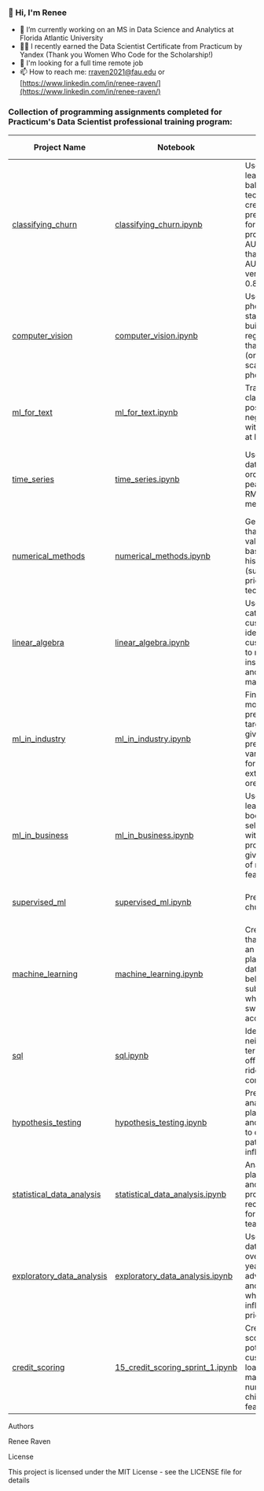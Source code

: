 ### 👋 Hi, I'm Renee

- 🌱 I’m currently working on an MS in Data Science and Analytics at Florida Atlantic University
- 👩‍💻 I recently earned the Data Scientist Certificate from Practicum by Yandex (Thank you Women Who Code for the Scholarship!)
- 🔎 I'm looking for a full time remote job
- 📫 How to reach me: [rraven2021@fau.edu](mailto:rraven2021@fau.edu) or [https://www.linkedin.com/in/renee-raven/](https://www.linkedin.com/in/renee-raven/)


### Collection of programming assignments completed for Practicum's Data Scientist professional training program:

| Project Name  | Notebook      | Description   | Dependencies  | Sprint Number  |
| ------------- | ------------- | ------------- | ------------- | ------------- | 
| [classifying_churn](https://github.com/renee127/classifying_churn)  | [classifying_churn.ipynb](https://github.com/renee127/classifying_churn/blob/main/classifying_churn.ipynb)  | Used machine learning and data balancing techniques to create a predictive model for churn producing an AUC-ROC higher than the target AUC-ROC (0.93 versus goal of > 0.88).  | NumPy, Pandas, matplotlib, seaborn, math, time, functools, re, IPython.display, sklearn, catboost, lightgbm, xgboost, random, sys  | 15 (final)  |
| [computer_vision](https://github.com/renee127/data_science_bootcamp/tree/main/computer_vision) | [computer_vision.ipynb](https://github.com/renee127/data_science_bootcamp/blob/main/computer_vision/computer_vision.ipynb)  | Use supplied photos and starter code to build and test a regression model that predicts age (on a continuous scale) from a photo.  | Pandas, Seaborn, matplotlib, tensorflow, keras  | 14  |
| [ml_for_text](https://github.com/renee127/data_science_bootcamp/tree/main/ml_for_text) | [ml_for_text.ipynb](https://github.com/renee127/data_science_bootcamp/blob/main/ml_for_text/ml_for_texts.ipynb) | Train a model for classifying positive and negative reviews with a F1 score of at least 0.85. | NumPy, Pandas, matplotlib, seaborn, re, math, tgdm | 13  |
| [time_series](https://github.com/renee127/data_science_bootcamp/tree/main/time_series)  | [time_series.ipynb](https://github.com/renee127/data_science_bootcamp/blob/main/time_series/time_series.ipynb)  | Use historical data on taxi orders to predict peak hours using RMSE as the metric. | NumPy, Pandas, matplotlib, sciPy, seaborn, time, math, statsmodels, sklearn, IPython, sys, catboost, lightgbm, xgboost  | 12  |
| [numerical_methods](https://github.com/renee127/data_science_bootcamp/tree/main/numeric_methods)  | [numerical_methods.ipynb](https://github.com/renee127/data_science_bootcamp/blob/main/numeric_methods/numerical_methods.ipynb)   | Generate a model that predicts the value of a car based on historical data (such as trims, prices, milage, technical specs) | NumPy, Pandas, matplotlib, seaborn, time, math, sklearn, random, sys, catboostregressor, decisiontree | 11  |
| [linear_algebra](https://github.com/renee127/data_science_bootcamp/tree/main/linear_algebra) | [linear_algebra.ipynb](https://github.com/renee127/data_science_bootcamp/blob/main/linear_algebra/linear_algebra.ipynb) | Use ML to categorize customers, identify customers likely to receive an insurance benefit, and use data masking. | NumPy, Pandas, math, seaborn, matplotlib, sklearn, IPython, sys | 10  |
| [ml_in_industry](https://github.com/renee127/data_science_bootcamp/tree/main/ml_in_industry)  | [ml_in_industry.ipynb](https://github.com/renee127/data_science_bootcamp/blob/main/ml_in_industry/ml_in_industry.ipynb)   |  Find the ML model that best predicts the two target values given the predictor variables present for gold extraction from ore.  | NumPy, Pandas, math, seaborn, matplotlib, sklearn, random, sys  | 9  |
| [ml_in_business](https://github.com/renee127/data_science_bootcamp/blob/main/ml_in_business/ml_in_business.ipynb)  | [ml_in_business.ipynb](https://github.com/renee127/data_science_bootcamp/blob/main/ml_in_business/ml_in_business.ipynb) | Use machine learning and boostrapping to select a region with the highest profit margin given a selection of masked features. | NumPy, Pandas, math, seaborn, matplotlib, sklearn, scipy, random, sys  | 8  |
| [supervised_ml](https://github.com/renee127/data_science_bootcamp/tree/main/supervised_learning) | [supervised_ml.ipynb](https://github.com/renee127/data_science_bootcamp/blob/main/supervised_learning/supervised_ml.ipynb)  | Predict customer churn for a bank. | NumPy, Pandas, math, matplotlib, sklearn,  random, sys| 7  |
| [machine_learning](https://github.com/renee127/data_science_bootcamp/tree/main/intro_to_ml) | [machine_learning.ipynb](https://github.com/renee127/data_science_bootcamp/blob/main/intro_to_ml/machine_learning.ipynb)  | Creat a ml model that recommends an appropriate plan based on data about the behavior of subscribers who've already switched (with accuracy > 75%)  | NumPy, Pandas, sklearn, sys | 6  |
| [sql](https://github.com/renee127/data_science_bootcamp/tree/main/sql) | [sql.ipynb](https://github.com/renee127/data_science_bootcamp/blob/main/sql/sql.ipynb) | Identify top neighborhoods in terms of drop-offs for a new ride sharming company.  | NumPy, Pandas, matplotlib, seaborn, scipy  | 5  |
| [hypothesis_testing](https://github.com/renee127/data_science_bootcamp/tree/main/hypothesis_testing) | [hypothesis_testing.ipynb](https://github.com/renee127/data_science_bootcamp/blob/main/hypothesis_testing/hypothesis_testing.ipynb) | Preliminary analysis of platform, genre, and ESRB ratings to determine any patterns that influence sales. | NumPy, Pandas, matplotlib, sciPy, seaborn| 4 |
| [statistical_data_analysis](https://github.com/renee127/data_science_bootcamp/tree/main/statistical_data_analysis) | [statistical_data_analysis.ipynb](https://github.com/renee127/data_science_bootcamp/blob/main/statistical_data_analysis/statistical_data_analysis.ipynb) | Analysis of phone plans, revenue, and retetion to produce recommendations for the marketing team. | NumPy, Pandas, matplotlib, sciPy  | 3 |
| [exploratory_data_analysis](https://github.com/renee127/data_science_bootcamp/tree/main/exploratory_data_analysis) | [exploratory_data_analysis.ipynb](https://github.com/renee127/data_science_bootcamp/blob/main/exploratory_data_analysis/exploratory_data_analysis.ipynb)  | Use EDA to study data collected over the last few years from online advertisements and determine which factors influence the price of a vehicle.  |  NumPy, Pandas, matplotlib  | 2  |
| [credit_scoring](https://github.com/renee127/data_science_bootcamp/tree/main/credit_scoring) | [15_credit_scoring_sprint_1.ipynb](https://github.com/renee127/data_science_bootcamp/blob/main/credit_scoring/credit_scoring.ipynb) | Create a credit score for potential customers for a loan examining marital status and number of children as features. | NumPy, Pandas | 1  |

Authors

Renee Raven

License

This project is licensed under the MIT License - see the LICENSE file for details
